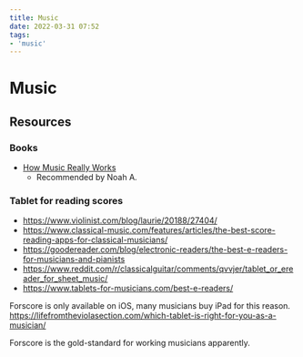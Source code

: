 ```yaml
---
title: Music
date: 2022-03-31 07:52
tags:
- 'music'
---
```


# Music

## Resources

### Books

* [How Music Really Works](https://www.howmusicreallyworks.com/)
  + Recommended by Noah A.   

### Tablet for reading scores

* https://www.violinist.com/blog/laurie/20188/27404/
* https://www.classical-music.com/features/articles/the-best-score-reading-apps-for-classical-musicians/
* https://goodereader.com/blog/electronic-readers/the-best-e-readers-for-musicians-and-pianists
* https://www.reddit.com/r/classicalguitar/comments/qvvjer/tablet_or_ereader_for_sheet_music/
* https://www.tablets-for-musicians.com/best-e-readers/

Forscore is only available on iOS, many musicians buy iPad for this reason. https://lifefromtheviolasection.com/which-tablet-is-right-for-you-as-a-musician/

Forscore is the gold-standard for working musicians apparently. 